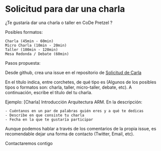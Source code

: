 # Solicitud para dar una charla

¿Te gustaría dar una charla o taller en CoDe Pretzel ?

Posibles formatos:

    Charla (45min - 60min)
    Micro Charla (10min - 20min)
    Taller (100min - 120min)
    Mesa Redonda / Debate (60min)

Pasos propuesta:

Desde github, crea una issue en el repositorio de [Solicitud de Carla](<https://github.com/CoDePretzel/SolicitudDeCharla>'Solicitud de Charla ')

En el título indica, entre corchetes, de qué tipo es (Algunos de los posibles tipos o formatos son: charla, taller, micro-taller, debate, etc). A continuación, escribe el título del tu charla.

Ejemplo: [Charla] Introducción Arquitectura ARM. En la descripción:

    - Cuéntanos en un par de palabras quién eres y a qué te dedicas 
    - Describe en que consiste tu charla 
    - Fecha en la que te gustaría participar 

Aunque podemos hablar a través de los comentarios de la propia issue, es recomendable dejar una forma de contacto (Twitter, Email, etc).

Contactaremos contigo
